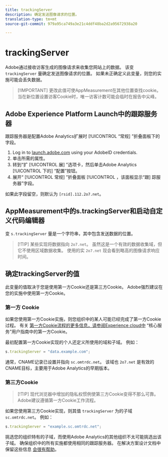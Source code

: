 ```yaml
---
title: trackingServer
description: 确定发送图像请求的位置。
translation-type: tm+mt
source-git-commit: 979a95ca749a3e21c4ddf48ba2d2a95672938a20

---
```



# trackingServer

Adobe通过接收访客生成的图像请求来收集您网站上的数据。 该变 `trackingServer` 量确定发送图像请求的位置。 如果未正确定义此变量，则您的实施可能会丢失数据。

> [!IMPORTANT] 更改此值可使AppMeasurement在其他位置查找cookie。 当在新位置设置访客Cookie时，唯一访客计数可能会临时在报告中尖峰。

## Adobe Experience Platform Launch中的跟踪服务器

跟踪服务器是配置Adobe Analytics扩展时 [!UICONTROL “常规] ”折叠面板下的字段。

1. Log in to [launch.adobe.com](https://launch.adobe.com) using your AdobeID credentials.
2. 单击所需的属性。
3. 转到“扩 [!UICONTROL 展] ”选项卡，然后单击Adobe Analytics [!UICONTROL 下的] “配置”按钮。
4. 展开“ [!UICONTROL 常规] ”折叠面板 [!UICONTROL ，该面板显示“跟] 踪服务器”字段。

如果此字段留空，则默认为 `[rsid].112.2o7.net`。

## AppMeasurement中的s.trackingServer和启动自定义代码编辑器

变 `s.trackingServer` 量是一个字符串，其中包含发送数据的位置。

> [!TIP] 某些实现将数据指向 `2o7.net`。 虽然这是一个有效的数据收集域，但它不使用区域数据收集。 使用的实 `2o7.net` 现会看到略高的图像请求响应时间。

## 确定trackingServer的值

此变量的值取决于您是使用第一方Cookie还是第三方Cookie。 Adobe强烈建议在您的实施中使用第一方Cookie。

### 第一方 Cookie

如果您使用第一方Cookie实施，则您组织中的某人可能已经完成了第一方Cookie过程。 有关 [第一方Cookie流程的更多信息，请参阅Experience cloud中](https://docs.adobe.com/content/help/en/core-services/interface/ec-cookies/cookies-first-party.html) “核心服务”用户指南中的第一方Cookie。

最初配置第一方Cookie实现的个人还定义所使用的域和子域。 例如：

```js
s.trackingServer = "data.example.com";
```

通常，CNAME记录已设置并指向 `sc.omtrdc.net`。 该域也 `2o7.net` 是有效的CNAME目标，主要用于Adobe Analytics的早期版本。

### 第三方Cookie

> [!TIP] 现代浏览器中增加的隐私权惯例使第三方Cookie变得不那么可靠。 Adobe建议遵循第一方Cookie工作流程。

如果您使用第三方Cookie实现，则其值 `trackingServer` 为的子域 `sc.omtrdc.net`。 例如：

```js
s.trackingServer = "example.sc.omtrdc.net";
```

挑选您的组织特有的子域，而使用Adobe Analytics的其他组织不太可能挑选出该子域。 确保组织中的所有实施都使用相同的跟踪服务器。 在解决方案设计文档中保留这些信息 [会很有帮助](../../prepare/solution-design.md)。
